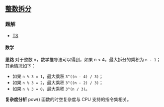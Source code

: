 ## [整数拆分](https://leetcode-cn.com/problems/integer-break/)
### 题解
+ [TS](../../ts/384/343.ts)

#### 数学
**思路**
对于整数 n，数学推导法可以得到，如果 n < 4，最大拆分的乘积为 `n - 1`；其余情况如下：
+ 如果 `n % 3 = 1`，最大乘积 `3^((n - 4) / 3)`；
+ 如果 `n % 3 = 2`，最大乘积 `3^((n - 2) / 3)`；
+ 如果 `n % 3 = 0`，最大乘积 `3^(n / 3)`。

**复杂度分析**
pow() 函数的时空复杂度与 CPU 支持的指令集相关。